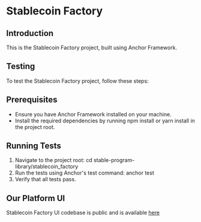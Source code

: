 # Stablecoin Factory

## Introduction

This is the Stablecoin Factory project, built using Anchor Framework. 

## Testing

To test the Stablecoin Factory project, follow these steps:

## Prerequisites

- Ensure you have Anchor Framework installed on your machine.
- Install the required dependencies by running npm install or yarn install in the project root.

## Running Tests

1. Navigate to the project root: cd stable-program-library/stablecoin_factory
2. Run the tests using Anchor's test command: anchor test
3. Verify that all tests pass.

## Our Platform UI

Stablecoin Factory UI codebase is public and is available [here](https://github.com/ARK-Labzz/stabledotfun-web)
